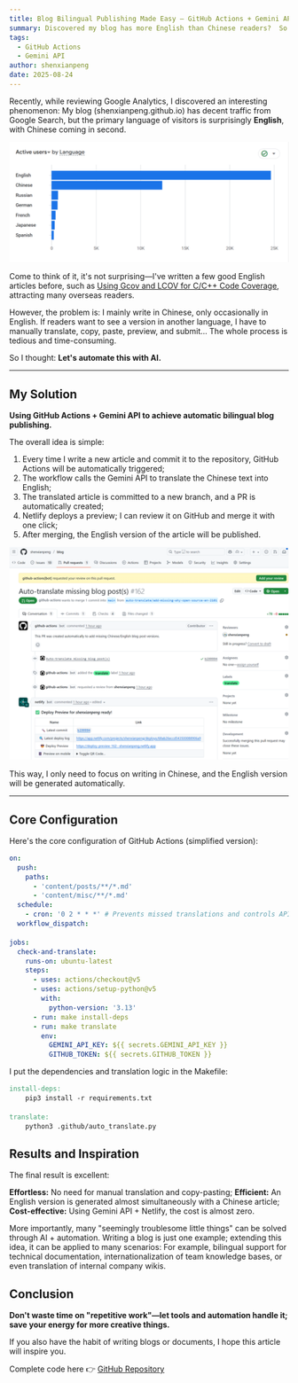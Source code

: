 ```yaml
---
title: Blog Bilingual Publishing Made Easy — GitHub Actions + Gemini API in Practice
summary: Discovered my blog has more English than Chinese readers?  So I used GitHub Actions + Gemini API to automatically translate articles into English, saving time and effort.
tags:
  - GitHub Actions
  - Gemini API
author: shenxianpeng
date: 2025-08-24
---
```


Recently, while reviewing Google Analytics, I discovered an interesting phenomenon:
My blog (shenxianpeng.github.io) has decent traffic from Google Search, but the primary language of visitors is surprisingly **English**, with Chinese coming in second.

![Language](language.png)

Come to think of it, it's not surprising—I've written a few good English articles before, such as [Using Gcov and LCOV for C/C++ Code Coverage](../gcov-example), attracting many overseas readers.

However, the problem is: I mainly write in Chinese, only occasionally in English. If readers want to see a version in another language, I have to manually translate, copy, paste, preview, and submit... The whole process is tedious and time-consuming.

So I thought: **Let's automate this with AI.**

---

## My Solution

**Using GitHub Actions + Gemini API to achieve automatic bilingual blog publishing.**

The overall idea is simple:

1. Every time I write a new article and commit it to the repository, GitHub Actions will be automatically triggered;
2. The workflow calls the Gemini API to translate the Chinese text into English;
3. The translated article is committed to a new branch, and a PR is automatically created;
4. Netlify deploys a preview; I can review it on GitHub and merge it with one click;
5. After merging, the English version of the article will be published.

![Result](result.png)

This way, I only need to focus on writing in Chinese, and the English version will be generated automatically.

---

## Core Configuration

Here's the core configuration of GitHub Actions (simplified version):

```yaml
on:
  push:
    paths:
      - 'content/posts/**/*.md'
      - 'content/misc/**/*.md'
  schedule:
    - cron: '0 2 * * *' # Prevents missed translations and controls API call frequency
  workflow_dispatch:

jobs:
  check-and-translate:
    runs-on: ubuntu-latest
    steps:
      - uses: actions/checkout@v5
      - uses: actions/setup-python@v5
        with:
          python-version: '3.13'
      - run: make install-deps
      - run: make translate
        env:
          GEMINI_API_KEY: ${{ secrets.GEMINI_API_KEY }}
          GITHUB_TOKEN: ${{ secrets.GITHUB_TOKEN }}
```

I put the dependencies and translation logic in the Makefile:

```makefile
install-deps:
	pip3 install -r requirements.txt

translate:
	python3 .github/auto_translate.py
```

## Results and Inspiration

The final result is excellent:

**Effortless:** No need for manual translation and copy-pasting;
**Efficient:**  An English version is generated almost simultaneously with a Chinese article;
**Cost-effective:**  Using Gemini API + Netlify, the cost is almost zero.

More importantly, many "seemingly troublesome little things" can be solved through AI + automation.
Writing a blog is just one example; extending this idea, it can be applied to many scenarios:
For example, bilingual support for technical documentation, internationalization of team knowledge bases, or even translation of internal company wikis.

## Conclusion

**Don't waste time on "repetitive work"—let tools and automation handle it; save your energy for more creative things.**

If you also have the habit of writing blogs or documents, I hope this article will inspire you.

Complete code here 👉 [GitHub Repository](https://github.com/shenxianpeng/blog)
